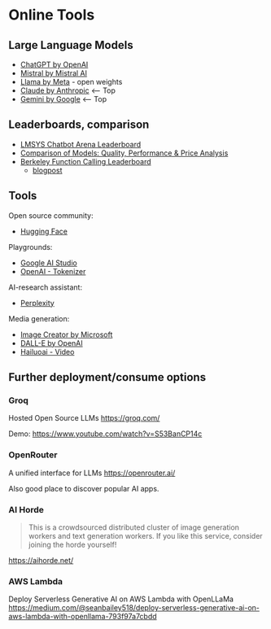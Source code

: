# Online Tools

## Large Language Models

- [ChatGPT by OpenAI](https://chatgpt.com/)
- [Mistral by Mistral AI](https://chat.mistral.ai/)
- [Llama by Meta](https://ai.meta.com/) - open weights
- [Claude by Anthropic](https://claude.ai/) <-- Top
- [Gemini by Google](https://gemini.google.com/) <-- Top

## Leaderboards, comparison

- [LMSYS Chatbot Arena Leaderboard](https://lmarena.ai/?leaderboard)
- [Comparison of Models: Quality, Performance & Price Analysis](https://artificialanalysis.ai/models)
- [Berkeley Function Calling Leaderboard](https://gorilla.cs.berkeley.edu/leaderboard.html)
  - [blogpost](https://gorilla.cs.berkeley.edu/blogs/8_berkeley_function_calling_leaderboard.html)

## Tools

Open source community:
- [Hugging Face](https://huggingface.co/)

Playgrounds:
- [Google AI Studio](https://ai.google.dev/aistudio)
- [OpenAI - Tokenizer](https://platform.openai.com/tokenizer)

AI-research assistant:
- [Perplexity](https://www.perplexity.ai/)

Media generation:
- [Image Creator by Microsoft](https://www.bing.com/images/create/)
- [DALL-E by OpenAI](https://openai.com/index/dall-e-3/)
- [Hailuoai - Video](https://hailuoai.com/video)

## Further deployment/consume options

### Groq

Hosted Open Source LLMs
https://groq.com/

Demo: https://www.youtube.com/watch?v=S53BanCP14c

### OpenRouter

A unified interface for LLMs
https://openrouter.ai/

Also good place to discover popular AI apps.

### AI Horde

> This is a crowdsourced distributed cluster of image generation workers and text generation workers. If you like this service, consider joining the horde yourself!

https://aihorde.net/

### AWS Lambda

Deploy Serverless Generative AI on AWS Lambda with OpenLLaMa
https://medium.com/@seanbailey518/deploy-serverless-generative-ai-on-aws-lambda-with-openllama-793f97a7cbdd

